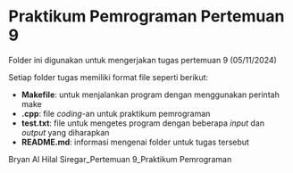 # Praktikum Pemrograman Pertemuan 9

Folder ini digunakan untuk mengerjakan tugas pertemuan 9 (05/11/2024)

Setiap folder tugas memiliki format file seperti berikut:

- **Makefile**: untuk menjalankan program dengan menggunakan perintah make
- **.cpp**: file _coding_-an untuk praktikum pemrograman
- **test.txt**: file untuk mengetes program dengan beberapa _input_ dan _output_ yang diharapkan
- **README.md**: informasi mengenai folder untuk tugas tersebut

Bryan Al Hilal Siregar_Pertemuan 9_Praktikum Pemrograman